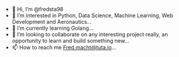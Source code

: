 - 👋 Hi, I’m @fredsta98
- 👀 I’m interested in Python, Data Science, Machine Learning, Web Development and Aeronautics...
- 🌱 I’m currently learning Golang...
- 💞️ I’m looking to collaborate on any interesting project really, an opportunity to learn and build something new...
- 📫 How to reach me Fred.macht@tuta.io...

<!---
fredsta98/fredsta98 is a ✨ special ✨ repository because its `README.md` (this file) appears on your GitHub profile.
You can click the Preview link to take a look at your changes.
--->
